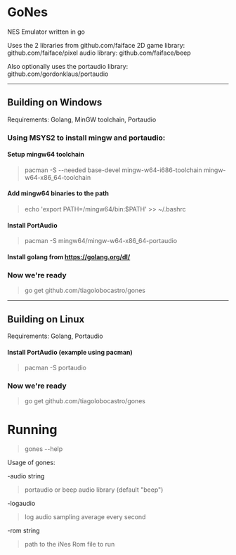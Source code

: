 # GoNes
NES Emulator written in go

Uses the 2 libraries from github.com/faiface
2D game library: github.com/faiface/pixel
audio library: github.com/faiface/beep

Also optionally uses the portaudio library: github.com/gordonklaus/portaudio



---
## Building on Windows
Requirements: Golang, MinGW toolchain, Portaudio

### Using MSYS2 to install mingw and portaudio:
#### Setup mingw64 toolchain
>pacman -S --needed base-devel mingw-w64-i686-toolchain mingw-w64-x86_64-toolchain
#### Add mingw64 binaries to the path
>echo 'export PATH=/mingw64/bin:$PATH' >> ~/.bashrc

#### Install PortAudio
>pacman -S mingw64/mingw-w64-x86_64-portaudio

#### Install golang from https://golang.org/dl/

### Now we're ready
>go get github.com/tiagolobocastro/gones


---
## Building on Linux
Requirements: Golang, Portaudio
#### Install PortAudio (example using pacman)
>pacman -S portaudio

### Now we're ready
>go get github.com/tiagolobocastro/gones



# Running
>gones --help 

Usage of gones: 

-audio string 
>portaudio or beep audio library (default "beep")

-logaudio 
>log audio sampling average every second 

-rom string 
>path to the iNes Rom file to run 
